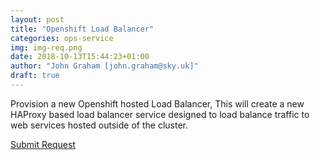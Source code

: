 ```yaml
---
layout: post
title: "Openshift Load Balancer"
categories: ops-service
img: img-req.png
date: 2018-10-13T15:44:23+01:00
author: "John Graham [john.graham@sky.uk]"
draft: true
---
```

Provision a new Openshift hosted Load Balancer, This will create a new HAProxy based load balancer service designed to load balance traffic to web services hosted outside of the cluster.

<!-- Place this tag where you want the button to render. -->
<a class="github-button" href="https://github.com/bul-ikana/hugo-cards" data-icon="octicon-star" data-size="large" data-show-count="true" aria-label="Star bul-ikana/hugo-cards on GitHub">Submit Request</a>
<!-- Place this tag in your head or just before your close body tag. -->
<script async defer src="https://buttons.github.io/buttons.js"></script